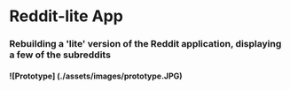 # Reddit-lite App

### Rebuilding a 'lite' version of the Reddit application, displaying a few of the subreddits 

#### ![Prototype] (./assets/images/prototype.JPG) 